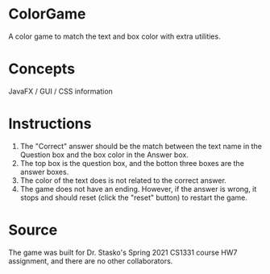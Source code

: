 # ColorGame
A color game to match the text and box color with extra utilities. 
# Concepts
JavaFX / GUI / CSS information
# Instructions
1. The "Correct" answer should be the match between the text name in the Question box and the box color in the Answer box. 
2. The top box is the question box, and the botton three boxes are the answer boxes.
3. The color of the text does is not related to the correct answer.
4. The game does not have an ending. However, if the answer is wrong, it stops and should reset (click the "reset" button) to restart the game.
# Source
The game was built for Dr. Stasko's Spring 2021 CS1331 course HW7 assignment, and there are no other collaborators. 
